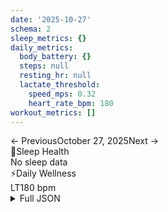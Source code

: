 ```yaml
---
date: '2025-10-27'
schema: 2
sleep_metrics: {}
daily_metrics:
  body_battery: {}
  steps: null
  resting_hr: null
  lactate_threshold:
    speed_mps: 0.32
    heart_rate_bpm: 180
workout_metrics: []
---
```



<link rel="stylesheet" href="../../../training-data.css">

<div class="navigation-bar"><span class="nav-disabled">← Previous</span><span class="nav-current">October 27, 2025</span><span class="nav-disabled">Next →</span></div>

<div class="card-container">
<div class="metric-card sleep-card">
<div class="card-header"><span class="card-emoji">🛌</span>Sleep Health</div>
<div class="metric-primary">No sleep data</div>
</div>
<div class="metric-card wellness-card">
<div class="card-header"><span class="card-emoji">⚡</span>Daily Wellness</div>
<div class="metric-grid"><div class="metric-item"><span class="metric-label">LT</span><span class="metric-value">180 bpm</span></div></div>
</div>
</div>

<script>
document.addEventListener('DOMContentLoaded', function() {
    var coll = document.getElementsByClassName("collapsible");
    var i;

    for (i = 0; i < coll.length; i++) {
        coll[i].addEventListener("click", function() {
            this.classList.toggle("active");
            var content = this.nextElementSibling;
            if (content.style.maxHeight){
                content.style.maxHeight = null;
            } else {
                content.style.maxHeight = content.scrollHeight + "px";
            } 
        });
    }
});
</script>

<details>
<summary>Full JSON</summary>

```json
{
  "date": "2025-10-27",
  "schema": 2,
  "sleep_metrics": {},
  "daily_metrics": {
    "body_battery": {},
    "steps": null,
    "resting_hr": null,
    "lactate_threshold": {
      "speed_mps": 0.32,
      "heart_rate_bpm": 180
    }
  },
  "workout_metrics": []
}
```
</details>
